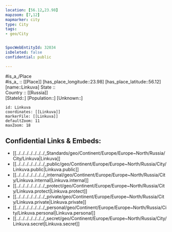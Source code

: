```yaml
---
location: [56.12,23.98] 
mapzoom: [7,12] 
mapmarker: city 
type: City
tags:
- geo/City


SpocWebEntityId: 32034
isDeleted: false
confidential: public

---
```

#is_a_/Place  
#is_a_ :: [[Place]] 
[has_place_longitude::23.98] 
[has_place_latitude::56.12] 
[name::Linkuva] 
State ::  
Country :: [[Russia]]  
[StateId::] 
[Population::] 
[Unknown::] 


```leaflet
id: Linkuva
coordinates: [[Linkuva]] 
markerFile: [[Linkuva]] 
defaultZoom: 11 
maxZoom: 18
```


## Confidential Links & Embeds: 
- [[../../../../../../../_Standards/geo/Continent/Europe/Europe~North/Russia/City/Linkuva|Linkuva]] 
- [[../../../../../../../_public/geo/Continent/Europe/Europe~North/Russia/City/Linkuva.public|Linkuva.public]] 
- [[../../../../../../../_internal/geo/Continent/Europe/Europe~North/Russia/City/Linkuva.internal|Linkuva.internal]] 
- [[../../../../../../../_protect/geo/Continent/Europe/Europe~North/Russia/City/Linkuva.protect|Linkuva.protect]] 
- [[../../../../../../../_private/geo/Continent/Europe/Europe~North/Russia/City/Linkuva.private|Linkuva.private]] 
- [[../../../../../../../_personal/geo/Continent/Europe/Europe~North/Russia/City/Linkuva.personal|Linkuva.personal]] 
- [[../../../../../../../_secret/geo/Continent/Europe/Europe~North/Russia/City/Linkuva.secret|Linkuva.secret]] 
